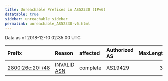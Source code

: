 ```yaml
---
title: Unreachable Prefixes in AS52330 (IPv6)
datatable: true
sidebar: unreachable_sidebar
permalink: unreachable_AS52330-v6.html
---
```


Data as of 2018-12-10 02:35:00 UTC


<div class="datatable-begin"></div>

| Prefix                                                     | Reason                                                                                                  | affected   | Authorized AS   |   MaxLength | Anchor                                         |   unreachable /48s |
|:-----------------------------------------------------------|:--------------------------------------------------------------------------------------------------------|:-----------|:----------------|------------:|:-----------------------------------------------|-------------------:|
| [2800:26c:20::/48](https://stat.ripe.net/2800:26c:20::/48) | [INVALID ASN](https://rpki-validator.ripe.net/announcement-preview?asn=AS52330&prefix=2800:26c:20::/48) | complete   | AS19429         |          32 | [LACNIC](unreachable_LACNIC_RPKI_Root-v6.html) |                  1 |

<div class="datatable-end"></div>